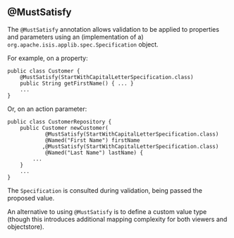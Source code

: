@MustSatisfy
------------

The `@MustSatisfy` annotation allows validation to be applied to
properties and parameters using an (implementation of a)
`org.apache.isis.applib.spec.Specification` object.

For example, on a property:

    public class Customer {
        @MustSatisfy(StartWithCapitalLetterSpecification.class)
        public String getFirstName() { ... }
        ...
    }

Or, on an action parameter:

    public class CustomerRepository {
        public Customer newCustomer(
                @MustSatisfy(StartWithCapitalLetterSpecification.class)
                @Named("First Name") firstName
               ,@MustSatisfy(StartWithCapitalLetterSpecification.class)
                @Named("Last Name") lastName) {
            ...
        }
        ...
    }

The `Specification` is consulted during validation, being passed the
proposed value.

An alternative to using `@MustSatisfy` is to define a custom value type (though this introduces additional mapping complexity for both viewers and objectstore)<!--,
see ?-->.
